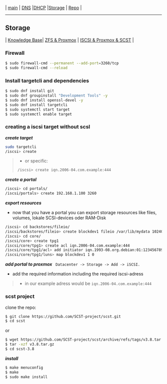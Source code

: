 


 | [main](https://ji-podhead.github.io/Network-Guides) | [DNS](https://ji-podhead.github.io/Network-Guides/DNS) |[DHCP](https://ji-podhead.github.io/Network-Guides/DHCP) |[Storage](https://ji-podhead.github.io/Network-Guides/storage) | [Repo](https://github.com/ji-podhead/Network-Guides/) |

---

## Storage

 | [Knowledge Base](https://ji-podhead.github.io/Network-Guides/DNS/Knowledge%20Base)| [ZFS & Proxmox](https://ji-podhead.github.io/Network-Guides/DNS/install) | [ISCSI & Proxmox & SCST](https://ji-podhead.github.io/Network-Guides/DNS/testAndDebug) |

### Firewall
```bash
$ sudo firewall-cmd --permanent --add-port=3260/tcp
$ sudo firewall-cmd --reload
```

### Install targetcli and dependencies

```bash
$ sudo dnf install git
$ sudo dnf groupinstall "Development Tools" -y
$ sudo dnf install openssl-devel -y
$ sudo dnf install targetcli
$ sudo systemctl start target
$ sudo systemctl enable target
```

### creating a iscsi target without scsl

***create target***
```bash
sudo targetcli
/iscsi> create
```
> - or specific:
>```bash
> /iscsi> create iqn.2006-04.com.example:444
>```

***create a portal***
```bash
/iscsi> cd portals/
/iscsi/portals> create 192.168.1.100 3260
```

***export resources***
- now that you have a portal you can export storage resources like files, volumes, lokale SCSI-devices oder RAM-Disk
```bash
/iscsi> cd backstores/fileio/
/iscsi/backstores/fileio> create blockdev1 fileio /var/lib/mydata 10240
/iscsi> cd core/
/iscsi/core> create tpg1
/iscsi/core/tpg1> create acl iqn.2006-04.com.example:444
/iscsi/core/tpg1/acl> add initiator iqn.1993-08.org.debian:01:123456789abcdef
/iscsi/core/tpg1/luns> map blockdev1 1 0
```

***add portal to proxmox***
` Datacenter -> Storage -> Add -> iSCSI.`
- add the required information including the required iscsi-adress
> - in our example adress would be `iqn.2006-04.com.example:444`

### scst project

clone the repo:

```bash
$ git clone https://github.com/SCST-project/scst.git
$ cd scst
```
or

```bash
$ wget https://github.com/SCST-project/scst/archive/refs/tags/v3.8.tar.gz
$ tar -xzf v3.8.tar.gz
$ cd scst-3.8
```

***install***

```bash
$ make menuconfig
$ make
$ sudo make install
```



